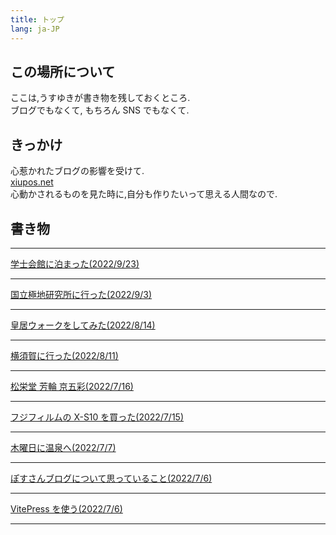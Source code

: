 ```yaml
---
title: トップ
lang: ja-JP
---
```


## この場所について

ここは,うすゆきが書き物を残しておくところ.  
ブログでもなくて, もちろん SNS でもなくて.

## きっかけ

心惹かれたブログの影響を受けて.  
[xiupos.net](https://xiupos.net/)  
心動かされるものを見た時に,自分も作りたいって思える人間なので.

## 書き物

<hr>

[学士会館に泊まった(2022/9/23)](/gakushikaikan)

<hr>

[国立極地研究所に行った(2022/9/3)](/nipr)

<hr>

[皇居ウォークをしてみた(2022/8/14)](/go_around_imperial_palace)

<hr>

[横須賀に行った(2022/8/11)](/yokosuka)

<hr>

[松栄堂 芳輪 京五彩(2022/7/16)](/kyogosai)

<hr>

[フジフィルムの X-S10 を買った(2022/7/15)](/fujixs10)

<hr>

[木曜日に温泉へ(2022/7/7)](/sakura_spring)

<hr>

[ぽすさんブログについて思っていること(2022/7/6)](/xiupos)

<hr>

[VitePress を使う(2022/7/6)](/first)

<hr>
